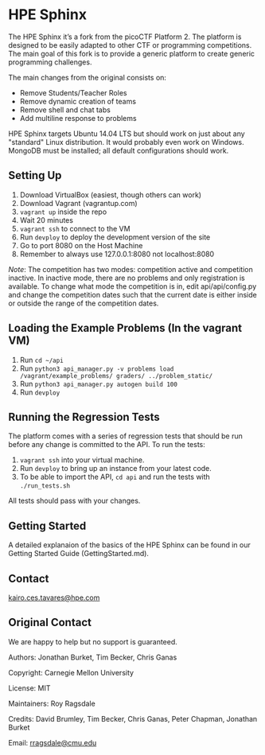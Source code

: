 HPE Sphinx
==============

The HPE Sphinx it’s a fork from the picoCTF Platform 2. The platform is designed to 
be easily adapted to other CTF or programming competitions. The main goal of this 
fork is to provide a generic platform to create generic programming challenges.

The main changes from the original consists on:
- Remove Students/Teacher Roles
- Remove dynamic creation of teams
- Remove shell and chat tabs
- Add multiline response to problems


HPE Sphinx targets Ubuntu 14.04 LTS but should work on just about 
any "standard" Linux distribution. It would probably even work on 
Windows. MongoDB must be installed; all default configurations should 
work.

Setting Up
------------
1. Download VirtualBox (easiest, though others can work)
2. Download Vagrant (vagrantup.com)
3. `vagrant up` inside the repo
4. Wait 20 minutes
5. `vagrant ssh` to connect to the VM
6. Run `devploy` to deploy the development version of the site
7. Go to port 8080 on the Host Machine
8. Remember to always use 127.0.0.1:8080 not localhost:8080

*Note*: The competition has two modes: competition active and competition inactive. In inactive mode, there are no problems and only registration is available. To change what mode the competition is in, edit api/api/config.py and change the competition dates such that the current date is either inside or outside the range of the competition dates.


Loading the Example Problems (In the vagrant VM)
------------
1. Run `cd ~/api`
2. Run `python3 api_manager.py -v problems load /vagrant/example_problems/ graders/ ../problem_static/`
3. Run `python3 api_manager.py autogen build 100`
4. Run `devploy`


Running the Regression Tests
----------------------------

The platform comes with a series of regression tests that should be run before any change is committed to the API.
To run the tests:

1. `vagrant ssh` into your virtual machine.
2. Run `devploy` to bring up an instance from your latest code.
3. To be able to import the API, `cd api` and run the tests with `./run_tests.sh`
 
All tests should pass with your changes.


Getting Started
---------------

A detailed explanaion of the basics of the HPE Sphinx can be found in our Getting Started Guide (GettingStarted.md).

Contact
------------

kairo.ces.tavares@hpe.com

Original Contact
------------

We are happy to help but no support is guaranteed.

Authors: Jonathan Burket, Tim Becker, Chris Ganas

Copyright: Carnegie Mellon University

License: MIT

Maintainers: Roy Ragsdale

Credits: David Brumley, Tim Becker, Chris Ganas, Peter Chapman, Jonathan Burket

Email: rragsdale@cmu.edu

